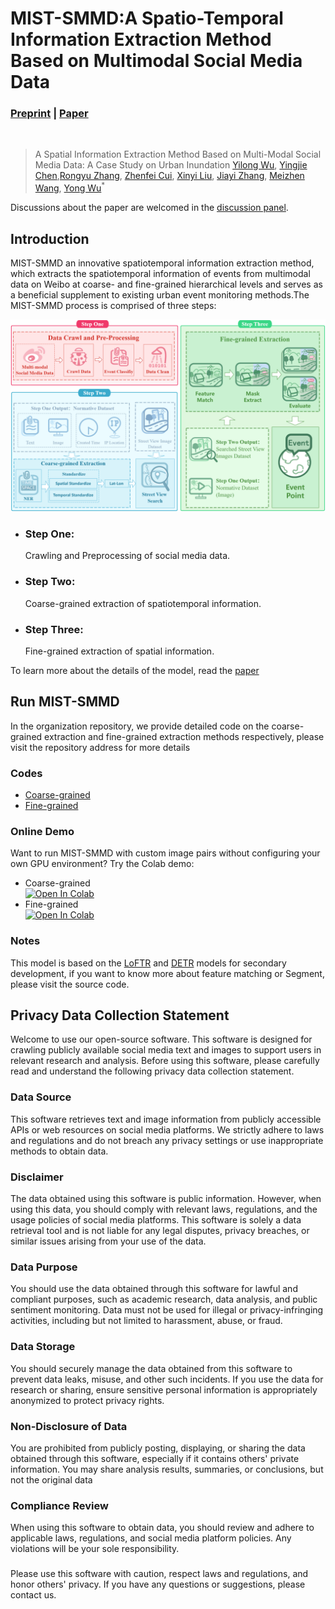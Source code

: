 # MIST-SMMD:A Spatio-Temporal Information Extraction Method Based on Multimodal Social Media Data
### [Preprint](https://www.preprints.org/manuscript/202305.1205/v2) | [Paper](https://www.mdpi.com/2220-9964/12/9/368)
<br/>

>A Spatial Information Extraction Method Based on Multi-Modal Social Media Data: A Case Study on Urban Inundation
>[Yilong Wu](https://github.com/uyoin),  [Yingjie Chen](https://github.com/FalleNSakura2002),[Rongyu Zhang](https://github.com/hz157), [Zhenfei Cui](http://geo.fjnu.edu.cn/main.htm), [Xinyi Liu](http://geo.fjnu.edu.cn/main.htm), [Jiayi Zhang](http://geo.fjnu.edu.cn/main.htm), [Meizhen Wang](http://dky.njnu.edu.cn/info/1213/3986.htm), [Yong Wu](http://geo.fjnu.edu.cn/3e/21/c4964a81441/page.htm)<sup>*</sup>  

Discussions about the paper are welcomed in the [discussion panel](https://github.com/discussions).

## Introduction

MIST-SMMD an innovative spatiotemporal information extraction method, which extracts the spatiotemporal information of events from multimodal data on Weibo at coarse- and fine-grained hierarchical levels and serves as a beneficial supplement to existing urban event monitoring methods.The MIST-SMMD process is comprised of three steps:

![Main Processes](profile/img/mainprocess.png)

- ### Step One:
  Crawling and Preprocessing of social media data.
- ### Step Two:
  Coarse-grained extraction of spatiotemporal information.
- ### Step Three:
  Fine-grained extraction of spatial information.

To learn more about the details of the model, read the [paper](https://www.mdpi.com/journal/ijgi)

## Run MIST-SMMD

In the organization repository, we provide detailed code on the coarse-grained extraction and fine-grained extraction methods respectively, please visit the repository address for more details

### Codes
- [Coarse-grained](https://github.com/MIST-SMMD/Coarse-grained)
- [Fine-grained](https://github.com/MIST-SMMD/Fine-grained)

### Online Demo
Want to run MIST-SMMD with custom image pairs without configuring your own GPU environment? Try the Colab demo:
- Coarse-grained  
[![Open In Colab](https://colab.research.google.com/assets/colab-badge.svg)](https://colab.research.google.com/drive/1KQjqZSgTuCoWj6k4e2gpgLt1XBp37EXj?usp=sharing)
- Fine-grained  
[![Open In Colab](https://colab.research.google.com/assets/colab-badge.svg)](https://colab.research.google.com/drive/1BO1gBlShIJn0E0LILbBlghXcaQ85N5XQ?usp=sharing)

### Notes
This model is based on the [LoFTR](https://github.com/zju3dv/LoFTR) and [DETR](https://github.com/facebookresearch/detr) models for secondary development, if you want to know more about feature matching or Segment, please visit the source code.

## Privacy Data Collection Statement
Welcome to use our open-source software. This software is designed for crawling publicly available social media text and images to support users in relevant research and analysis. Before using this software, please carefully read and understand the following privacy data collection statement.
### Data Source
This software retrieves text and image information from publicly accessible APIs or web resources on social media platforms. We strictly adhere to laws and regulations and do not breach any privacy settings or use inappropriate methods to obtain data.
### Disclaimer
The data obtained using this software is public information. However, when using this data, you should comply with relevant laws, regulations, and the usage policies of social media platforms. This software is solely a data retrieval tool and is not liable for any legal disputes, privacy breaches, or similar issues arising from your use of the data.
### Data Purpose
You should use the data obtained through this software for lawful and compliant purposes, such as academic research, data analysis, and public sentiment monitoring. Data must not be used for illegal or privacy-infringing activities, including but not limited to harassment, abuse, or fraud.
### Data Storage
You should securely manage the data obtained from this software to prevent data leaks, misuse, and other such incidents. If you use the data for research or sharing, ensure sensitive personal information is appropriately anonymized to protect privacy rights.
### Non-Disclosure of Data
You are prohibited from publicly posting, displaying, or sharing the data obtained through this software, especially if it contains others' private information. You may share analysis results, summaries, or conclusions, but not the original data
### Compliance Review
When using this software to obtain data, you should review and adhere to applicable laws, regulations, and social media platform policies. Any violations will be your sole responsibility.      
### 
Please use this software with caution, respect laws and regulations, and honor others' privacy. If you have any questions or suggestions, please contact us.

